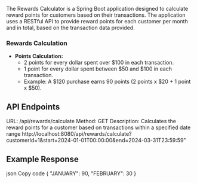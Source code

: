 The Rewards Calculator is a Spring Boot application designed to calculate reward points for customers based on their transactions. The application uses a RESTful API to provide reward points for each customer per month and in total, based on the transaction data provided.

### Rewards Calculation

- **Points Calculation:**
  - 2 points for every dollar spent over $100 in each transaction.
  - 1 point for every dollar spent between $50 and $100 in each transaction.
  - Example: A $120 purchase earns 90 points (2 points x $20 + 1 point x $50).

## API Endpoints

URL: /api/rewards/calculate
Method: GET
Description: Calculates the reward points for a customer based on transactions within a specified date range
http://localhost:8080/api/rewards/calculate?customerId=1&start=2024-01-01T00:00:00&end=2024-03-31T23:59:59"
## Example Response
json
Copy code
{
  "JANUARY": 90,
  "FEBRUARY": 30
  }


